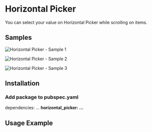 # Horizontal Picker

You can select your value on Horizontal Picker while scrolling on items.

## Samples

![Horizontal Picker - Sample 1](https://github.com/kaiserleka/horizontal_picker/blob/master/example/samples/sample1.jpg)

![Horizontal Picker - Sample 2](https://github.com/kaiserleka/horizontal_picker/blob/master/example/samples/sample2.jpg)

![Horizontal Picker - Sample 3](https://github.com/kaiserleka/horizontal_picker/blob/master/example/samples/sample3.jpg)

## Installation

### Add package to pubspec.yaml
dependencies:
  ...
  __horizontal_picker: ...__

## Usage Example





